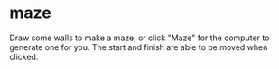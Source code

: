 # maze

Draw some walls to make a maze, or click "Maze" for the computer to generate one for you. The start and finish are able to be moved when clicked. 